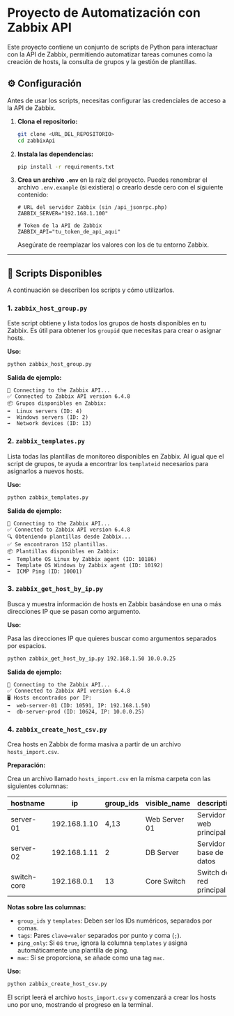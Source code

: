 # Proyecto de Automatización con Zabbix API

Este proyecto contiene un conjunto de scripts de Python para interactuar con la API de Zabbix, permitiendo automatizar tareas comunes como la creación de hosts, la consulta de grupos y la gestión de plantillas.

## ⚙️ Configuración

Antes de usar los scripts, necesitas configurar las credenciales de acceso a la API de Zabbix.

1.  **Clona el repositorio:**
    ```bash
    git clone <URL_DEL_REPOSITORIO>
    cd zabbixApi
    ```

2.  **Instala las dependencias:**
    ```bash
    pip install -r requirements.txt
    ```

3.  **Crea un archivo `.env`** en la raíz del proyecto. Puedes renombrar el archivo `.env.example` (si existiera) o crearlo desde cero con el siguiente contenido:

    ```env
    # URL del servidor Zabbix (sin /api_jsonrpc.php)
    ZABBIX_SERVER="192.168.1.100" 

    # Token de la API de Zabbix
    ZABBIX_API="tu_token_de_api_aqui"
    ```

    Asegúrate de reemplazar los valores con los de tu entorno Zabbix.

---

## 🚀 Scripts Disponibles

A continuación se describen los scripts y cómo utilizarlos.

### 1. `zabbix_host_group.py`

Este script obtiene y lista todos los grupos de hosts disponibles en tu Zabbix. Es útil para obtener los `groupid` que necesitas para crear o asignar hosts.

**Uso:**

```bash
python zabbix_host_group.py
```

**Salida de ejemplo:**

```
🔄 Connecting to the Zabbix API...
✅ Connected to Zabbix API version 6.4.8
📦 Grupos disponibles en Zabbix:
➡️  Linux servers (ID: 4)
➡️  Windows servers (ID: 2)
➡️  Network devices (ID: 13)
```

### 2. `zabbix_templates.py`

Lista todas las plantillas de monitoreo disponibles en Zabbix. Al igual que el script de grupos, te ayuda a encontrar los `templateid` necesarios para asignarlos a nuevos hosts.

**Uso:**

```bash
python zabbix_templates.py
```

**Salida de ejemplo:**

```
🔄 Connecting to the Zabbix API...
✅ Connected to Zabbix API version 6.4.8
🔍 Obteniendo plantillas desde Zabbix...
✅ Se encontraron 152 plantillas.
📦 Plantillas disponibles en Zabbix:
➡️  Template OS Linux by Zabbix agent (ID: 10186)
➡️  Template OS Windows by Zabbix agent (ID: 10192)
➡️  ICMP Ping (ID: 10001)
```

### 3. `zabbix_get_host_by_ip.py`

Busca y muestra información de hosts en Zabbix basándose en una o más direcciones IP que se pasan como argumento.

**Uso:**

Pasa las direcciones IP que quieres buscar como argumentos separados por espacios.

```bash
python zabbix_get_host_by_ip.py 192.168.1.50 10.0.0.25
```

**Salida de ejemplo:**

```
🔄 Connecting to the Zabbix API...
✅ Connected to Zabbix API version 6.4.8
🖥️ Hosts encontrados por IP:
➡️  web-server-01 (ID: 10591, IP: 192.168.1.50)
➡️  db-server-prod (ID: 10624, IP: 10.0.0.25)
```

### 4. `zabbix_create_host_csv.py`

Crea hosts en Zabbix de forma masiva a partir de un archivo `hosts_import.csv`.

**Preparación:**

Crea un archivo llamado `hosts_import.csv` en la misma carpeta con las siguientes columnas:

| hostname     | ip            | group_ids | visible_name      | description       | tags                      | templates         | ping_only | mac               |
|--------------|---------------|-----------|-------------------|-------------------|---------------------------|-------------------|-----------|-------------------|
| server-01    | 192.168.1.10  | 4,13      | Web Server 01     | Servidor web principal | `marca=HP;os=Linux`       | `10186`           | `false`   | `00:1A:2B:3C:4D:5E` |
| server-02    | 192.168.1.11  | 2         | DB Server         | Servidor de base de datos | `entorno=prod`            | `10192,10200`     | `false`   |                   |
| switch-core  | 192.168.0.1   | 13        | Core Switch       | Switch de red principal |                           |                   | `true`    |                   |

**Notas sobre las columnas:**
*   `group_ids` y `templates`: Deben ser los IDs numéricos, separados por comas.
*   `tags`: Pares `clave=valor` separados por punto y coma (`;`).
*   `ping_only`: Si es `true`, ignora la columna `templates` y asigna automáticamente una plantilla de ping.
*   `mac`: Si se proporciona, se añade como una tag `mac`.

**Uso:**

```bash
python zabbix_create_host_csv.py
```

El script leerá el archivo `hosts_import.csv` y comenzará a crear los hosts uno por uno, mostrando el progreso en la terminal.
